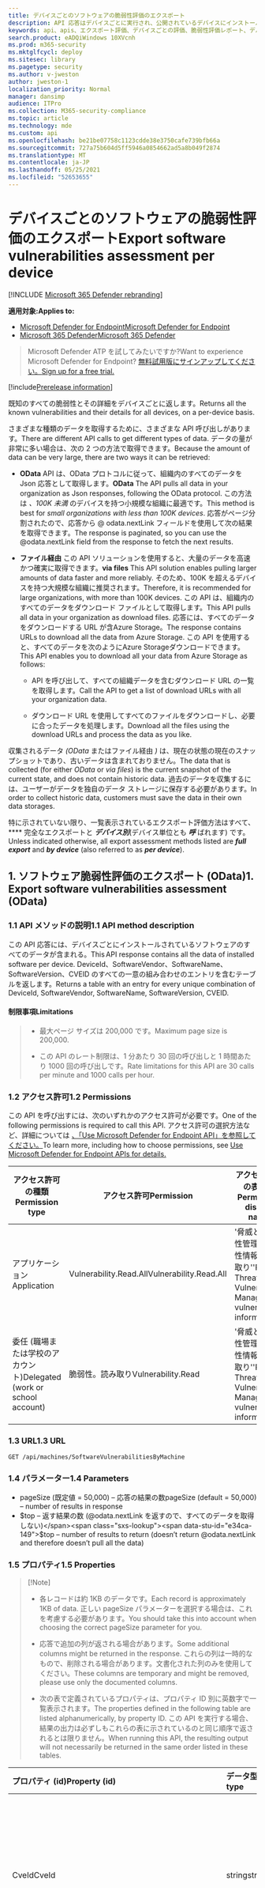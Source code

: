 ```yaml
---
title: デバイスごとのソフトウェアの脆弱性評価のエクスポート
description: API 応答はデバイスごとに実行され、公開されているデバイスにインストールされている脆弱なソフトウェアと、これらのソフトウェア製品の既知の脆弱性が含まれる。 このテーブルには、オペレーティング システム情報、CVE ID、および脆弱性の重要度の情報も含まれます。
keywords: api、apis、エクスポート評価、デバイスごとの評価、脆弱性評価レポート、デバイスの脆弱性評価、デバイスの脆弱性レポート、セキュリティで保護された構成評価、セキュリティで保護された構成レポート、ソフトウェアの脆弱性評価、ソフトウェアの脆弱性レポート、コンピューターによる脆弱性レポート、
search.product: eADQiWindows 10XVcnh
ms.prod: m365-security
ms.mktglfcycl: deploy
ms.sitesec: library
ms.pagetype: security
ms.author: v-jweston
author: jweston-1
localization_priority: Normal
manager: dansimp
audience: ITPro
ms.collection: M365-security-compliance
ms.topic: article
ms.technology: mde
ms.custom: api
ms.openlocfilehash: be21be07758c1123cdde38e3750cafe739bfb66a
ms.sourcegitcommit: 727a75b604d5ff5946a0854662ad5a8b049f2874
ms.translationtype: MT
ms.contentlocale: ja-JP
ms.lasthandoff: 05/25/2021
ms.locfileid: "52653655"
---
```

# <a name="export-software-vulnerabilities-assessment-per-device"></a><span data-ttu-id="e34ca-105">デバイスごとのソフトウェアの脆弱性評価のエクスポート</span><span class="sxs-lookup"><span data-stu-id="e34ca-105">Export software vulnerabilities assessment per device</span></span>

[!INCLUDE [Microsoft 365 Defender rebranding](../../includes/microsoft-defender.md)]

<span data-ttu-id="e34ca-106">**適用対象:**</span><span class="sxs-lookup"><span data-stu-id="e34ca-106">**Applies to:**</span></span>

- [<span data-ttu-id="e34ca-107">Microsoft Defender for Endpoint</span><span class="sxs-lookup"><span data-stu-id="e34ca-107">Microsoft Defender for Endpoint</span></span>](https://go.microsoft.com/fwlink/p/?linkid=2154037)
- [<span data-ttu-id="e34ca-108">Microsoft 365 Defender</span><span class="sxs-lookup"><span data-stu-id="e34ca-108">Microsoft 365 Defender</span></span>](https://go.microsoft.com/fwlink/?linkid=2118804)

> <span data-ttu-id="e34ca-109">Microsoft Defender ATP を試してみたいですか?</span><span class="sxs-lookup"><span data-stu-id="e34ca-109">Want to experience Microsoft Defender for Endpoint?</span></span> [<span data-ttu-id="e34ca-110">無料試用版にサインアップしてください。</span><span class="sxs-lookup"><span data-stu-id="e34ca-110">Sign up for a free trial.</span></span>](https://www.microsoft.com/microsoft-365/windows/microsoft-defender-atp?ocid=docs-wdatp-exposedapis-abovefoldlink)

[!include[Prerelease information](../../includes/prerelease.md)]
>
>
<span data-ttu-id="e34ca-111">既知のすべての脆弱性とその詳細をデバイスごとに返します。</span><span class="sxs-lookup"><span data-stu-id="e34ca-111">Returns all the known vulnerabilities and their details for all devices, on a per-device basis.</span></span>

<span data-ttu-id="e34ca-112">さまざまな種類のデータを取得するために、さまざまな API 呼び出しがあります。</span><span class="sxs-lookup"><span data-stu-id="e34ca-112">There are different API calls to get different types of data.</span></span> <span data-ttu-id="e34ca-113">データの量が非常に多い場合は、次の 2 つの方法で取得できます。</span><span class="sxs-lookup"><span data-stu-id="e34ca-113">Because the amount of data can be very large, there are two ways it can be retrieved:</span></span>

- <span data-ttu-id="e34ca-114">**OData**  API は、OData プロトコルに従って、組織内のすべてのデータを Json 応答として取得します。</span><span class="sxs-lookup"><span data-stu-id="e34ca-114">**OData**  The API pulls all data in your organization as Json responses, following the OData protocol.</span></span> <span data-ttu-id="e34ca-115">この方法は _、100K 未満_ のデバイスを持つ小規模な組織に最適です。</span><span class="sxs-lookup"><span data-stu-id="e34ca-115">This method is best for _small organizations with less than 100K devices_.</span></span> <span data-ttu-id="e34ca-116">応答がページ分割されたので、応答から \@ odata.nextLink フィールドを使用して次の結果を取得できます。</span><span class="sxs-lookup"><span data-stu-id="e34ca-116">The response is paginated, so you can use the \@odata.nextLink field from the response to fetch the next results.</span></span>

- <span data-ttu-id="e34ca-117">**ファイル経由** この API ソリューションを使用すると、大量のデータを高速かつ確実に取得できます。</span><span class="sxs-lookup"><span data-stu-id="e34ca-117">**via files** This API solution enables pulling larger amounts of data faster and more reliably.</span></span> <span data-ttu-id="e34ca-118">そのため、100K を超えるデバイスを持つ大規模な組織に推奨されます。</span><span class="sxs-lookup"><span data-stu-id="e34ca-118">Therefore, it is recommended for large organizations, with more than 100K devices.</span></span> <span data-ttu-id="e34ca-119">この API は、組織内のすべてのデータをダウンロード ファイルとして取得します。</span><span class="sxs-lookup"><span data-stu-id="e34ca-119">This API pulls all data in your organization as download files.</span></span> <span data-ttu-id="e34ca-120">応答には、すべてのデータをダウンロードする URL が含Azure Storage。</span><span class="sxs-lookup"><span data-stu-id="e34ca-120">The response contains URLs to download all the data from Azure Storage.</span></span> <span data-ttu-id="e34ca-121">この API を使用すると、すべてのデータを次のようにAzure Storageダウンロードできます。</span><span class="sxs-lookup"><span data-stu-id="e34ca-121">This API enables you to download all your data from Azure Storage as follows:</span></span>

  - <span data-ttu-id="e34ca-122">API を呼び出して、すべての組織データを含むダウンロード URL の一覧を取得します。</span><span class="sxs-lookup"><span data-stu-id="e34ca-122">Call the API to get a list of download URLs with all your organization data.</span></span>

  - <span data-ttu-id="e34ca-123">ダウンロード URL を使用してすべてのファイルをダウンロードし、必要に合ったデータを処理します。</span><span class="sxs-lookup"><span data-stu-id="e34ca-123">Download all the files using the download URLs and process the data as you like.</span></span>

<span data-ttu-id="e34ca-124">収集されるデータ _(OData_ またはファイル経由 _)_ は、現在の状態の現在のスナップショットであり、古いデータは含まれておりません。</span><span class="sxs-lookup"><span data-stu-id="e34ca-124">The data that is collected (for either _OData_ or _via files_) is the current snapshot of the current state, and does not contain historic data.</span></span> <span data-ttu-id="e34ca-125">過去のデータを収集するには、ユーザーがデータを独自のデータ ストレージに保存する必要があります。</span><span class="sxs-lookup"><span data-stu-id="e34ca-125">In order to collect historic data, customers must save the data in their own data storages.</span></span>

<span data-ttu-id="e34ca-126">特に示されていない限り、一覧表示されているエクスポート評価方法はすべて、\*\*\*\* 完全なエクスポートと **_デバイス別_**(デバイス単位とも **_呼_** ばれます) です。</span><span class="sxs-lookup"><span data-stu-id="e34ca-126">Unless indicated otherwise, all export assessment methods listed are **_full export_** and **_by device_** (also referred to as **_per device_**).</span></span>

## <a name="1-export-software-vulnerabilities-assessment-odata"></a><span data-ttu-id="e34ca-127">1. ソフトウェア脆弱性評価のエクスポート (OData)</span><span class="sxs-lookup"><span data-stu-id="e34ca-127">1. Export software vulnerabilities assessment (OData)</span></span>

### <a name="11-api-method-description"></a><span data-ttu-id="e34ca-128">1.1 API メソッドの説明</span><span class="sxs-lookup"><span data-stu-id="e34ca-128">1.1 API method description</span></span>

<span data-ttu-id="e34ca-129">この API 応答には、デバイスごとにインストールされているソフトウェアのすべてのデータが含まれる。</span><span class="sxs-lookup"><span data-stu-id="e34ca-129">This API response contains all the data of installed software per device.</span></span> <span data-ttu-id="e34ca-130">DeviceId、SoftwareVendor、SoftwareName、SoftwareVersion、CVEID のすべての一意の組み合わせのエントリを含むテーブルを返します。</span><span class="sxs-lookup"><span data-stu-id="e34ca-130">Returns a table with an entry for every unique combination of DeviceId, SoftwareVendor, SoftwareName, SoftwareVersion, CVEID.</span></span>

#### <a name="limitations"></a><span data-ttu-id="e34ca-131">制限事項</span><span class="sxs-lookup"><span data-stu-id="e34ca-131">Limitations</span></span>

>- <span data-ttu-id="e34ca-132">最大ページ サイズは 200,000 です。</span><span class="sxs-lookup"><span data-stu-id="e34ca-132">Maximum page size is 200,000.</span></span>
>
>- <span data-ttu-id="e34ca-133">この API のレート制限は、1 分あたり 30 回の呼び出しと 1 時間あたり 1000 回の呼び出しです。</span><span class="sxs-lookup"><span data-stu-id="e34ca-133">Rate limitations for this API are 30 calls per minute and 1000 calls per hour.</span></span>

### <a name="12-permissions"></a><span data-ttu-id="e34ca-134">1.2 アクセス許可</span><span class="sxs-lookup"><span data-stu-id="e34ca-134">1.2 Permissions</span></span>

<span data-ttu-id="e34ca-135">この API を呼び出すには、次のいずれかのアクセス許可が必要です。</span><span class="sxs-lookup"><span data-stu-id="e34ca-135">One of the following permissions is required to call this API.</span></span> <span data-ttu-id="e34ca-136">アクセス許可の選択方法など、詳細については [、「Use Microsoft Defender for Endpoint API」を参照してください。](apis-intro.md)</span><span class="sxs-lookup"><span data-stu-id="e34ca-136">To learn more, including how to choose permissions, see [Use Microsoft Defender for Endpoint APIs for details.](apis-intro.md)</span></span>

<span data-ttu-id="e34ca-137">アクセス許可の種類</span><span class="sxs-lookup"><span data-stu-id="e34ca-137">Permission type</span></span> | <span data-ttu-id="e34ca-138">アクセス許可</span><span class="sxs-lookup"><span data-stu-id="e34ca-138">Permission</span></span> | <span data-ttu-id="e34ca-139">アクセス許可の表示名</span><span class="sxs-lookup"><span data-stu-id="e34ca-139">Permission display name</span></span>
---|---|---
<span data-ttu-id="e34ca-140">アプリケーション</span><span class="sxs-lookup"><span data-stu-id="e34ca-140">Application</span></span> | <span data-ttu-id="e34ca-141">Vulnerability.Read.All</span><span class="sxs-lookup"><span data-stu-id="e34ca-141">Vulnerability.Read.All</span></span> | <span data-ttu-id="e34ca-142">\'脅威と脆弱性管理の脆弱性情報の読み取り\'</span><span class="sxs-lookup"><span data-stu-id="e34ca-142">\'Read Threat and Vulnerability Management vulnerability information\'</span></span>
<span data-ttu-id="e34ca-143">委任 (職場または学校のアカウント)</span><span class="sxs-lookup"><span data-stu-id="e34ca-143">Delegated (work or school account)</span></span> | <span data-ttu-id="e34ca-144">脆弱性。読み取り</span><span class="sxs-lookup"><span data-stu-id="e34ca-144">Vulnerability.Read</span></span> | <span data-ttu-id="e34ca-145">\'脅威と脆弱性管理の脆弱性情報の読み取り\'</span><span class="sxs-lookup"><span data-stu-id="e34ca-145">\'Read Threat and Vulnerability Management vulnerability information\'</span></span>

### <a name="13-url"></a><span data-ttu-id="e34ca-146">1.3 URL</span><span class="sxs-lookup"><span data-stu-id="e34ca-146">1.3 URL</span></span>

```http
GET /api/machines/SoftwareVulnerabilitiesByMachine
```

### <a name="14-parameters"></a><span data-ttu-id="e34ca-147">1.4 パラメーター</span><span class="sxs-lookup"><span data-stu-id="e34ca-147">1.4 Parameters</span></span>

- <span data-ttu-id="e34ca-148">pageSize (既定値 = 50,000) – 応答の結果の数</span><span class="sxs-lookup"><span data-stu-id="e34ca-148">pageSize (default = 50,000) – number of results in response</span></span>
- <span data-ttu-id="e34ca-149">$top – 返す結果の数 (@odata.nextLink を返すので、すべてのデータを取得しない)</span><span class="sxs-lookup"><span data-stu-id="e34ca-149">$top – number of results to return (doesn’t return @odata.nextLink and therefore doesn’t pull all the data)</span></span>

### <a name="15-properties"></a><span data-ttu-id="e34ca-150">1.5 プロパティ</span><span class="sxs-lookup"><span data-stu-id="e34ca-150">1.5 Properties</span></span>
>
>[!Note]
>
>- <span data-ttu-id="e34ca-151">各レコードは約 1KB のデータです。</span><span class="sxs-lookup"><span data-stu-id="e34ca-151">Each record is approximately 1KB of data.</span></span> <span data-ttu-id="e34ca-152">正しい pageSize パラメーターを選択する場合は、これを考慮する必要があります。</span><span class="sxs-lookup"><span data-stu-id="e34ca-152">You should take this into account when choosing the correct pageSize parameter for you.</span></span>
>
>- <span data-ttu-id="e34ca-153">応答で追加の列が返される場合があります。</span><span class="sxs-lookup"><span data-stu-id="e34ca-153">Some additional columns might be returned in the response.</span></span> <span data-ttu-id="e34ca-154">これらの列は一時的なもので、削除される場合があります。文書化された列のみを使用してください。</span><span class="sxs-lookup"><span data-stu-id="e34ca-154">These columns are temporary and might be removed, please use only the documented columns.</span></span>
>
>- <span data-ttu-id="e34ca-155">次の表で定義されているプロパティは、プロパティ ID 別に英数字で一覧表示されます。</span><span class="sxs-lookup"><span data-stu-id="e34ca-155">The properties defined in the following table are listed alphanumerically, by property ID.</span></span>  <span data-ttu-id="e34ca-156">この API を実行する場合、結果の出力は必ずしもこれらの表に示されているのと同じ順序で返されるとは限りません。</span><span class="sxs-lookup"><span data-stu-id="e34ca-156">When running this API, the resulting output will not necessarily be returned in the same order listed in these tables.</span></span>
>

<span data-ttu-id="e34ca-157">プロパティ (id)</span><span class="sxs-lookup"><span data-stu-id="e34ca-157">Property (id)</span></span> | <span data-ttu-id="e34ca-158">データ型</span><span class="sxs-lookup"><span data-stu-id="e34ca-158">Data type</span></span> | <span data-ttu-id="e34ca-159">説明</span><span class="sxs-lookup"><span data-stu-id="e34ca-159">Description</span></span> | <span data-ttu-id="e34ca-160">返される値の例</span><span class="sxs-lookup"><span data-stu-id="e34ca-160">Example of a returned value</span></span>
:---|:---|:---|:---
<span data-ttu-id="e34ca-161">CveId</span><span class="sxs-lookup"><span data-stu-id="e34ca-161">CveId</span></span> | <span data-ttu-id="e34ca-162">string</span><span class="sxs-lookup"><span data-stu-id="e34ca-162">string</span></span> | <span data-ttu-id="e34ca-163">共通の脆弱性と露出 (CVE) システムのセキュリティの脆弱性に割り当てられた一意の識別子。</span><span class="sxs-lookup"><span data-stu-id="e34ca-163">Unique identifier assigned to the security vulnerability under the Common Vulnerabilities and Exposures (CVE) system.</span></span> | <span data-ttu-id="e34ca-164">CVE-2020-15992</span><span class="sxs-lookup"><span data-stu-id="e34ca-164">CVE-2020-15992</span></span>
<span data-ttu-id="e34ca-165">CvssScore</span><span class="sxs-lookup"><span data-stu-id="e34ca-165">CvssScore</span></span> | <span data-ttu-id="e34ca-166">string</span><span class="sxs-lookup"><span data-stu-id="e34ca-166">string</span></span> | <span data-ttu-id="e34ca-167">CVE の CVSS スコア。</span><span class="sxs-lookup"><span data-stu-id="e34ca-167">The CVSS score of the CVE.</span></span> | <span data-ttu-id="e34ca-168">6.2</span><span class="sxs-lookup"><span data-stu-id="e34ca-168">6.2</span></span>
<span data-ttu-id="e34ca-169">DeviceId</span><span class="sxs-lookup"><span data-stu-id="e34ca-169">DeviceId</span></span> | <span data-ttu-id="e34ca-170">string</span><span class="sxs-lookup"><span data-stu-id="e34ca-170">string</span></span> | <span data-ttu-id="e34ca-171">サービス内のデバイスの一意の識別子。</span><span class="sxs-lookup"><span data-stu-id="e34ca-171">Unique identifier for the device in the service.</span></span> | <span data-ttu-id="e34ca-172">9eaf3a8b5962e0e6b1af9ec756664a9b823df2d1</span><span class="sxs-lookup"><span data-stu-id="e34ca-172">9eaf3a8b5962e0e6b1af9ec756664a9b823df2d1</span></span>
<span data-ttu-id="e34ca-173">DeviceName</span><span class="sxs-lookup"><span data-stu-id="e34ca-173">DeviceName</span></span> | <span data-ttu-id="e34ca-174">string</span><span class="sxs-lookup"><span data-stu-id="e34ca-174">string</span></span> | <span data-ttu-id="e34ca-175">デバイスの完全修飾ドメイン名 (FQDN)。</span><span class="sxs-lookup"><span data-stu-id="e34ca-175">Fully qualified domain name (FQDN) of the device.</span></span> | <span data-ttu-id="e34ca-176">johnlaptop.europe.contoso.com</span><span class="sxs-lookup"><span data-stu-id="e34ca-176">johnlaptop.europe.contoso.com</span></span>
<span data-ttu-id="e34ca-177">DiskPaths</span><span class="sxs-lookup"><span data-stu-id="e34ca-177">DiskPaths</span></span>  | <span data-ttu-id="e34ca-178">配列 \[ 文字列\]</span><span class="sxs-lookup"><span data-stu-id="e34ca-178">Array\[string\]</span></span> | <span data-ttu-id="e34ca-179">製品がデバイスにインストールされていることを示すディスク証拠。</span><span class="sxs-lookup"><span data-stu-id="e34ca-179">Disk evidence that the product is installed on the device.</span></span> | <span data-ttu-id="e34ca-180">[ "C:\Program Files (x86)\Microsoft\Silverlight\Application\silverlight.exe" ]</span><span class="sxs-lookup"><span data-stu-id="e34ca-180">[ "C:\Program Files (x86)\Microsoft\Silverlight\Application\silverlight.exe" ]</span></span>
<span data-ttu-id="e34ca-181">ExploitabilityLevel</span><span class="sxs-lookup"><span data-stu-id="e34ca-181">ExploitabilityLevel</span></span> | <span data-ttu-id="e34ca-182">string</span><span class="sxs-lookup"><span data-stu-id="e34ca-182">string</span></span> | <span data-ttu-id="e34ca-183">この脆弱性の悪用レベル (NoExploit、ExploitIsPublic、ExploitIsVerified、ExploitIsInKit)</span><span class="sxs-lookup"><span data-stu-id="e34ca-183">The exploitability level of this vulnerability (NoExploit, ExploitIsPublic, ExploitIsVerified, ExploitIsInKit)</span></span> | <span data-ttu-id="e34ca-184">ExploitIsInKit</span><span class="sxs-lookup"><span data-stu-id="e34ca-184">ExploitIsInKit</span></span>
<span data-ttu-id="e34ca-185">FirstSeenTimestamp</span><span class="sxs-lookup"><span data-stu-id="e34ca-185">FirstSeenTimestamp</span></span> | <span data-ttu-id="e34ca-186">string</span><span class="sxs-lookup"><span data-stu-id="e34ca-186">string</span></span> | <span data-ttu-id="e34ca-187">この製品の CVE がデバイスで初めて表示された場合。</span><span class="sxs-lookup"><span data-stu-id="e34ca-187">First time the CVE of this product was seen on the device.</span></span> | <span data-ttu-id="e34ca-188">2020-11-03 10:13:34.8476880</span><span class="sxs-lookup"><span data-stu-id="e34ca-188">2020-11-03 10:13:34.8476880</span></span>
<span data-ttu-id="e34ca-189">ID</span><span class="sxs-lookup"><span data-stu-id="e34ca-189">Id</span></span> | <span data-ttu-id="e34ca-190">string</span><span class="sxs-lookup"><span data-stu-id="e34ca-190">string</span></span> | <span data-ttu-id="e34ca-191">レコードの一意の識別子。</span><span class="sxs-lookup"><span data-stu-id="e34ca-191">Unique identifier for the record.</span></span> | <span data-ttu-id="e34ca-192">123ABG55_573AG&mnp!</span><span class="sxs-lookup"><span data-stu-id="e34ca-192">123ABG55_573AG&mnp!</span></span>
<span data-ttu-id="e34ca-193">LastSeenTimestamp</span><span class="sxs-lookup"><span data-stu-id="e34ca-193">LastSeenTimestamp</span></span> | <span data-ttu-id="e34ca-194">string</span><span class="sxs-lookup"><span data-stu-id="e34ca-194">string</span></span> | <span data-ttu-id="e34ca-195">デバイスで CVE が最後に表示された時刻。</span><span class="sxs-lookup"><span data-stu-id="e34ca-195">Last time the CVE was seen on the device.</span></span> | <span data-ttu-id="e34ca-196">2020-11-03 10:13:34.8476880</span><span class="sxs-lookup"><span data-stu-id="e34ca-196">2020-11-03 10:13:34.8476880</span></span>
<span data-ttu-id="e34ca-197">OSPlatform</span><span class="sxs-lookup"><span data-stu-id="e34ca-197">OSPlatform</span></span> | <span data-ttu-id="e34ca-198">string</span><span class="sxs-lookup"><span data-stu-id="e34ca-198">string</span></span> | <span data-ttu-id="e34ca-199">デバイスで実行されているオペレーティング システムのプラットフォーム。</span><span class="sxs-lookup"><span data-stu-id="e34ca-199">Platform of the operating system running on the device.</span></span> <span data-ttu-id="e34ca-200">これは、Windows 10 や Windows 7 などの同じファミリ内のバリエーションを含む、特定のオペレーティング システムを示します。</span><span class="sxs-lookup"><span data-stu-id="e34ca-200">This indicates specific operating systems, including variations within the same family, such as Windows 10 and Windows 7.</span></span> <span data-ttu-id="e34ca-201">詳細については、「tvm でサポートされるオペレーティング システムとプラットフォーム」を参照してください。</span><span class="sxs-lookup"><span data-stu-id="e34ca-201">See tvm supported operating systems and platforms for details.</span></span> | <span data-ttu-id="e34ca-202">Windows10</span><span class="sxs-lookup"><span data-stu-id="e34ca-202">Windows10</span></span>
<span data-ttu-id="e34ca-203">RbacGroupName</span><span class="sxs-lookup"><span data-stu-id="e34ca-203">RbacGroupName</span></span>  | <span data-ttu-id="e34ca-204">string</span><span class="sxs-lookup"><span data-stu-id="e34ca-204">string</span></span> | <span data-ttu-id="e34ca-205">役割ベースのアクセス制御 (RBAC) グループ。</span><span class="sxs-lookup"><span data-stu-id="e34ca-205">The role-based access control (RBAC) group.</span></span> <span data-ttu-id="e34ca-206">このデバイスが RBAC グループに割り当てられていない場合、値は "割り当てられていない" になります。</span><span class="sxs-lookup"><span data-stu-id="e34ca-206">If this device is not assigned to any RBAC group, the value will be “Unassigned.”</span></span> <span data-ttu-id="e34ca-207">組織に RBAC グループが含まれている場合、値は "None" になります。</span><span class="sxs-lookup"><span data-stu-id="e34ca-207">If the organization doesn’t contain any RBAC groups, the value will be “None.”</span></span> | <span data-ttu-id="e34ca-208">Servers</span><span class="sxs-lookup"><span data-stu-id="e34ca-208">Servers</span></span>
<span data-ttu-id="e34ca-209">RecommendationReference</span><span class="sxs-lookup"><span data-stu-id="e34ca-209">RecommendationReference</span></span> | <span data-ttu-id="e34ca-210">string</span><span class="sxs-lookup"><span data-stu-id="e34ca-210">string</span></span> | <span data-ttu-id="e34ca-211">このソフトウェアに関連する推奨事項 ID への参照。</span><span class="sxs-lookup"><span data-stu-id="e34ca-211">A reference to the recommendation ID related to this software.</span></span> | <span data-ttu-id="e34ca-212">va-_-microsoft-_-silverlight</span><span class="sxs-lookup"><span data-stu-id="e34ca-212">va-_-microsoft-_-silverlight</span></span>
<span data-ttu-id="e34ca-213">RecommendedSecurityUpdate (オプション)</span><span class="sxs-lookup"><span data-stu-id="e34ca-213">RecommendedSecurityUpdate (optional)</span></span> | <span data-ttu-id="e34ca-214">string</span><span class="sxs-lookup"><span data-stu-id="e34ca-214">string</span></span> | <span data-ttu-id="e34ca-215">ソフトウェア ベンダーが脆弱性に対処するために提供するセキュリティ更新プログラムの名前または説明。</span><span class="sxs-lookup"><span data-stu-id="e34ca-215">Name or description of the security update provided by the software vendor to address the vulnerability.</span></span> | <span data-ttu-id="e34ca-216">2020 年 4 月のセキュリティ更新プログラム</span><span class="sxs-lookup"><span data-stu-id="e34ca-216">April 2020 Security Updates</span></span>
<span data-ttu-id="e34ca-217">RecommendedSecurityUpdateId (オプション)</span><span class="sxs-lookup"><span data-stu-id="e34ca-217">RecommendedSecurityUpdateId (optional)</span></span> | <span data-ttu-id="e34ca-218">string</span><span class="sxs-lookup"><span data-stu-id="e34ca-218">string</span></span> | <span data-ttu-id="e34ca-219">対応するガイダンスまたはナレッジ ベース (KB) 記事の該当するセキュリティ更新プログラムまたは識別子の識別子</span><span class="sxs-lookup"><span data-stu-id="e34ca-219">Identifier of the applicable security updates or identifier for the corresponding guidance or knowledge base (KB) articles</span></span> | <span data-ttu-id="e34ca-220">4550961</span><span class="sxs-lookup"><span data-stu-id="e34ca-220">4550961</span></span>
<span data-ttu-id="e34ca-221">RegistryPaths</span><span class="sxs-lookup"><span data-stu-id="e34ca-221">RegistryPaths</span></span>  | <span data-ttu-id="e34ca-222">配列 \[ 文字列\]</span><span class="sxs-lookup"><span data-stu-id="e34ca-222">Array\[string\]</span></span> | <span data-ttu-id="e34ca-223">製品がデバイスにインストールされていることを示すレジストリ証拠。</span><span class="sxs-lookup"><span data-stu-id="e34ca-223">Registry evidence that the product is installed in the device.</span></span> | <span data-ttu-id="e34ca-224">[ "HKEY_LOCAL_MACHINE\SOFTWARE\WOW6432Node\Microsoft\Windows\CurrentVersion\Uninstall\MicrosoftSilverlight"</span><span class="sxs-lookup"><span data-stu-id="e34ca-224">[ "HKEY_LOCAL_MACHINE\SOFTWARE\WOW6432Node\Microsoft\Windows\CurrentVersion\Uninstall\MicrosoftSilverlight" ]</span></span>
<span data-ttu-id="e34ca-225">SoftwareName</span><span class="sxs-lookup"><span data-stu-id="e34ca-225">SoftwareName</span></span> | <span data-ttu-id="e34ca-226">string</span><span class="sxs-lookup"><span data-stu-id="e34ca-226">string</span></span> | <span data-ttu-id="e34ca-227">ソフトウェア製品の名前。</span><span class="sxs-lookup"><span data-stu-id="e34ca-227">Name of the software product.</span></span> | <span data-ttu-id="e34ca-228">クロム</span><span class="sxs-lookup"><span data-stu-id="e34ca-228">chrome</span></span>
<span data-ttu-id="e34ca-229">SoftwareVendor</span><span class="sxs-lookup"><span data-stu-id="e34ca-229">SoftwareVendor</span></span> | <span data-ttu-id="e34ca-230">string</span><span class="sxs-lookup"><span data-stu-id="e34ca-230">string</span></span> | <span data-ttu-id="e34ca-231">ソフトウェア ベンダーの名前。</span><span class="sxs-lookup"><span data-stu-id="e34ca-231">Name of the software vendor.</span></span> | <span data-ttu-id="e34ca-232">google</span><span class="sxs-lookup"><span data-stu-id="e34ca-232">google</span></span>
<span data-ttu-id="e34ca-233">SoftwareVersion</span><span class="sxs-lookup"><span data-stu-id="e34ca-233">SoftwareVersion</span></span> | <span data-ttu-id="e34ca-234">string</span><span class="sxs-lookup"><span data-stu-id="e34ca-234">string</span></span> | <span data-ttu-id="e34ca-235">ソフトウェア製品のバージョン番号。</span><span class="sxs-lookup"><span data-stu-id="e34ca-235">Version number of the software product.</span></span> | <span data-ttu-id="e34ca-236">81.0.4044.138</span><span class="sxs-lookup"><span data-stu-id="e34ca-236">81.0.4044.138</span></span>
<span data-ttu-id="e34ca-237">VulnerabilitySeverityLevel</span><span class="sxs-lookup"><span data-stu-id="e34ca-237">VulnerabilitySeverityLevel</span></span>  | <span data-ttu-id="e34ca-238">string</span><span class="sxs-lookup"><span data-stu-id="e34ca-238">string</span></span> | <span data-ttu-id="e34ca-239">CVSS スコアに基づくセキュリティ脆弱性に割り当てられた重大度レベルと、脅威の状況の影響を受ける動的要因。</span><span class="sxs-lookup"><span data-stu-id="e34ca-239">Severity level assigned to the security vulnerability based on the CVSS score and dynamic factors influenced by the threat landscape.</span></span> | <span data-ttu-id="e34ca-240">中</span><span class="sxs-lookup"><span data-stu-id="e34ca-240">Medium</span></span>

### <a name="16-examples"></a><span data-ttu-id="e34ca-241">1.6 例</span><span class="sxs-lookup"><span data-stu-id="e34ca-241">1.6 Examples</span></span>

#### <a name="161-request-example"></a><span data-ttu-id="e34ca-242">1.6.1 要求の例</span><span class="sxs-lookup"><span data-stu-id="e34ca-242">1.6.1 Request example</span></span>

```http
GET https://api.securitycenter.microsoft.com/api/machines/SoftwareVulnerabilitiesByMachine?pageSize=5
```

#### <a name="162-response-example"></a><span data-ttu-id="e34ca-243">1.6.2 応答の例</span><span class="sxs-lookup"><span data-stu-id="e34ca-243">1.6.2 Response example</span></span>

```json
{
    "@odata.context": "https://api.securitycenter.microsoft.com/api/$metadata#Collection(microsoft.windowsDefenderATP.api.AssetVulnerability)",
    "value": [
        {
            "id": "00044f612345baf759462dbe6db733b6a9c59ab4_edge_10.0.17763.1637__",
            "deviceId": "00044f612345daf756462bde6bd733b9a9c59ab4",
            "rbacGroupName": "hhh",
            "deviceName": "ComputerPII_18663b45912eed224b2de2f5ea3142726e63f16a.DomainPII_21eeb80d089e79bdfa178eabfa25e8de9acfa346.corp.contoso.com",
            "osPlatform": "Windows10",
            "osVersion": "10.0.17763.1637",
            "osArchitecture": "x64",
            "softwareVendor": "microsoft",
            "softwareName": "edge",
            "softwareVersion": "10.0.17763.1637",
            "cveId": null,
            "vulnerabilitySeverityLevel": null,
            "recommendedSecurityUpdate": null,
            "recommendedSecurityUpdateId": null,
            "recommendedSecurityUpdateUrl": null,
            "diskPaths": [],
            "registryPaths": [],
            "lastSeenTimestamp": "2020-12-30 14:17:26",
            "firstSeenTimestamp": "2020-12-30 11:07:15",
            "exploitabilityLevel": "NoExploit",
            "recommendationReference": "va-_-microsoft-_-edge"
        },
        {
            "id": "00044f912345baf756462bde6db733b9a9c56ad4_.net_framework_4.0.0.0__",
            "deviceId": "00044f912345daf756462bde6db733b6a9c59ad4",
            "rbacGroupName": "hhh",
            "deviceName": "ComputerPII_18663b45912eed224b2be2f5ea3142726e63f16a.DomainPII_21eeb80b086e79bdfa178eabfa25e8de6acfa346.corp.contoso.com",
            "osPlatform": "Windows10",
            "osVersion": "10.0.17763.1637",
            "osArchitecture": "x64",
            "softwareVendor": "microsoft",
            "softwareName": ".net_framework",
            "softwareVersion": "4.0.0.0",
            "cveId": null,
            "vulnerabilitySeverityLevel": null,
            "recommendedSecurityUpdate": null,
            "recommendedSecurityUpdateId": null,
            "recommendedSecurityUpdateUrl": null,
            "diskPaths": [],
            "registryPaths": [
                "SOFTWARE\\Microsoft\\NET Framework Setup\\NDP\\v4.0\\Client\\Install"
            ],
            "lastSeenTimestamp": "2020-12-30 13:18:33",
            "firstSeenTimestamp": "2020-12-30 11:07:15",
            "exploitabilityLevel": "NoExploit",
            "recommendationReference": "va-_-microsoft-_-.net_framework"
        },
        {
            "id": "00044f912345baf756462dbe6db733d6a9c59ab4_system_center_2012_endpoint_protection_4.10.209.0__",
            "deviceId": "00044f912345daf756462bde6db733b6a9c59ab4",
            "rbacGroupName": "hhh",
            "deviceName": "ComputerPII_18663b45912eed224b2be2f5ea3142726e63f16a.DomainPII_21eed80b089e79bdfa178eadfa25e8be6acfa346.corp.contoso.com",
            "osPlatform": "Windows10",
            "osVersion": "10.0.17763.1637",
            "osArchitecture": "x64",
            "softwareVendor": "microsoft",
            "softwareName": "system_center_2012_endpoint_protection",
            "softwareVersion": "4.10.209.0",
            "cveId": null,
            "vulnerabilitySeverityLevel": null,
            "recommendedSecurityUpdate": null,
            "recommendedSecurityUpdateId": null,
            "recommendedSecurityUpdateUrl": null,
            "diskPaths": [],
            "registryPaths": [
                "HKEY_LOCAL_MACHINE\\SOFTWARE\\Microsoft\\Windows\\CurrentVersion\\Uninstall\\Microsoft Security Client"
            ],
            "lastSeenTimestamp": "2020-12-30 14:17:26",
            "firstSeenTimestamp": "2020-12-30 11:07:15",
            "exploitabilityLevel": "NoExploit",
            "recommendationReference": "va-_-microsoft-_-system_center_2012_endpoint_protection"
        },
        {
            "id": "00044f612345bdaf759462dbe6bd733b6a9c59ab4_onedrive_20.245.1206.2__",
            "deviceId": "00044f91234daf759492dbe6bd733b6a9c59ab4",
            "rbacGroupName": "hhh",
            "deviceName": "ComputerPII_189663d45612eed224b2be2f5ea3142729e63f16a.DomainPII_21eed80b086e79bdfa178eadfa25e8de6acfa346.corp.contoso.com",
            "osPlatform": "Windows10",
            "osVersion": "10.0.17763.1637",
            "osArchitecture": "x64",
            "softwareVendor": "microsoft",
            "softwareName": "onedrive",
            "softwareVersion": "20.245.1206.2",
            "cveId": null,
            "vulnerabilitySeverityLevel": null,
            "recommendedSecurityUpdate": null,
            "recommendedSecurityUpdateId": null,
            "recommendedSecurityUpdateUrl": null,
            "diskPaths": [],
            "registryPaths": [
                "HKEY_USERS\\S-1-5-21-2944539346-1310925172-2349113062-1001\\SOFTWARE\\Microsoft\\Windows\\CurrentVersion\\Uninstall\\OneDriveSetup.exe"
            ],
            "lastSeenTimestamp": "2020-12-30 13:18:33",
            "firstSeenTimestamp": "2020-12-30 11:07:15",
            "exploitabilityLevel": "NoExploit",
            "recommendationReference": "va-_-microsoft-_-onedrive"
        },
        {
            "id": "00044f912345daf759462bde6db733b6a9c56ab4_windows_10_10.0.17763.1637__",
            "deviceId": "00044f912345daf756462dbe6db733d6a9c59ab4",
            "rbacGroupName": "hhh",
            "deviceName": "ComputerPII_18663b45912eeb224d2be2f5ea3142729e63f16a.DomainPII_21eeb80d086e79bdfa178eadfa25e8de6acfa346.corp.contoso.com",
            "osPlatform": "Windows10",
            "osVersion": "10.0.17763.1637",
            "osArchitecture": "x64",
            "softwareVendor": "microsoft",
            "softwareName": "windows_10",
            "softwareVersion": "10.0.17763.1637",
            "cveId": null,
            "vulnerabilitySeverityLevel": null,
            "recommendedSecurityUpdate": null,
            "recommendedSecurityUpdateId": null,
            "recommendedSecurityUpdateUrl": null,
            "diskPaths": [],
            "registryPaths": [],
            "lastSeenTimestamp": "2020-12-30 14:17:26",
            "firstSeenTimestamp": "2020-12-30 11:07:15",
            "exploitabilityLevel": "NoExploit",
            "recommendationReference": "va-_-microsoft-_-windows_10"
        }
    ],
    "@odata.nextLink": "https://api.securitycenter.microsoft.com/api/machines/SoftwareVulnerabilitiesByMachine?pagesize=5&$skiptoken=eyJFeHBvcnREZWZpbml0aW9uIjp7IlRpbWVQYXRoIjoiMjAyMS0wMS0xMS8xMTAxLyJ9LCJFeHBvcnRGaWxlSW5kZXgiOjAsIkxpbmVTdG9wcGVkQXQiOjV9"
}
```

## <a name="2-export-software-vulnerabilities-assessment-via-files"></a><span data-ttu-id="e34ca-244">2. ソフトウェアの脆弱性評価をエクスポートする (ファイル経由)</span><span class="sxs-lookup"><span data-stu-id="e34ca-244">2. Export software vulnerabilities assessment (via files)</span></span>

### <a name="21-api-method-description"></a><span data-ttu-id="e34ca-245">2.1 API メソッドの説明</span><span class="sxs-lookup"><span data-stu-id="e34ca-245">2.1 API method description</span></span>

<span data-ttu-id="e34ca-246">この API 応答には、デバイスごとにインストールされているソフトウェアのすべてのデータが含まれる。</span><span class="sxs-lookup"><span data-stu-id="e34ca-246">This API response contains all the data of installed software per device.</span></span> <span data-ttu-id="e34ca-247">DeviceId、SoftwareVendor、SoftwareName、SoftwareVersion、CVEID のすべての一意の組み合わせのエントリを含むテーブルを返します。</span><span class="sxs-lookup"><span data-stu-id="e34ca-247">Returns a table with an entry for every unique combination of DeviceId, SoftwareVendor, SoftwareName, SoftwareVersion, CVEID.</span></span>

#### <a name="212-limitations"></a><span data-ttu-id="e34ca-248">2.1.2 制限事項</span><span class="sxs-lookup"><span data-stu-id="e34ca-248">2.1.2 Limitations</span></span>

<span data-ttu-id="e34ca-249">この API のレート制限は、1 分あたり 5 回の呼び出しと 1 時間あたり 20 回の呼び出しです。</span><span class="sxs-lookup"><span data-stu-id="e34ca-249">Rate limitations for this API are 5 calls per minute and 20 calls per hour.</span></span>

### <a name="22-permissions"></a><span data-ttu-id="e34ca-250">2.2 アクセス許可</span><span class="sxs-lookup"><span data-stu-id="e34ca-250">2.2 Permissions</span></span>

<span data-ttu-id="e34ca-251">この API を呼び出すには、次のいずれかのアクセス許可が必要です。</span><span class="sxs-lookup"><span data-stu-id="e34ca-251">One of the following permissions is required to call this API.</span></span> <span data-ttu-id="e34ca-252">アクセス許可の選択方法など、詳細については [、「Use Microsoft Defender for Endpoint API」を参照してください。](apis-intro.md)</span><span class="sxs-lookup"><span data-stu-id="e34ca-252">To learn more, including how to choose permissions, see [Use Microsoft Defender for Endpoint APIs for details.](apis-intro.md)</span></span>

<span data-ttu-id="e34ca-253">アクセス許可の種類</span><span class="sxs-lookup"><span data-stu-id="e34ca-253">Permission type</span></span> | <span data-ttu-id="e34ca-254">アクセス許可</span><span class="sxs-lookup"><span data-stu-id="e34ca-254">Permission</span></span> | <span data-ttu-id="e34ca-255">アクセス許可の表示名</span><span class="sxs-lookup"><span data-stu-id="e34ca-255">Permission display name</span></span>
---|---|---
<span data-ttu-id="e34ca-256">アプリケーション</span><span class="sxs-lookup"><span data-stu-id="e34ca-256">Application</span></span> | <span data-ttu-id="e34ca-257">Vulnerability.Read.All</span><span class="sxs-lookup"><span data-stu-id="e34ca-257">Vulnerability.Read.All</span></span> | <span data-ttu-id="e34ca-258">\'脅威と脆弱性管理の脆弱性情報の読み取り\'</span><span class="sxs-lookup"><span data-stu-id="e34ca-258">\'Read Threat and Vulnerability Management vulnerability information\'</span></span>
<span data-ttu-id="e34ca-259">委任 (職場または学校のアカウント)</span><span class="sxs-lookup"><span data-stu-id="e34ca-259">Delegated (work or school account)</span></span> | <span data-ttu-id="e34ca-260">脆弱性。読み取り</span><span class="sxs-lookup"><span data-stu-id="e34ca-260">Vulnerability.Read</span></span> | <span data-ttu-id="e34ca-261">\'脅威と脆弱性管理の脆弱性情報の読み取り\'</span><span class="sxs-lookup"><span data-stu-id="e34ca-261">\'Read Threat and Vulnerability Management vulnerability information\'</span></span>

### <a name="23-url"></a><span data-ttu-id="e34ca-262">2.3 URL</span><span class="sxs-lookup"><span data-stu-id="e34ca-262">2.3 URL</span></span>

```http
GET /api/machines/SoftwareVulnerabilitiesExport
```

### <a name="24-parameters"></a><span data-ttu-id="e34ca-263">2.4 パラメーター</span><span class="sxs-lookup"><span data-stu-id="e34ca-263">2.4 Parameters</span></span>

- <span data-ttu-id="e34ca-264">sasValidHours – ダウンロード URL が有効になる時間数 (最大 24 時間)</span><span class="sxs-lookup"><span data-stu-id="e34ca-264">sasValidHours – The number of hours that the download URLs will be valid for (Maximum 24 hours)</span></span>

### <a name="25-properties"></a><span data-ttu-id="e34ca-265">2.5 プロパティ</span><span class="sxs-lookup"><span data-stu-id="e34ca-265">2.5 Properties</span></span>

>[!Note]
>
>- <span data-ttu-id="e34ca-266">ファイルは、複数行 Json 形式& gzip 圧縮ファイルです。</span><span class="sxs-lookup"><span data-stu-id="e34ca-266">The files are gzip compressed & in multiline Json format.</span></span>
>
>- <span data-ttu-id="e34ca-267">ダウンロード URL は 3 時間のみ有効です。それ以外の場合は、パラメーターを使用できます。</span><span class="sxs-lookup"><span data-stu-id="e34ca-267">The download URLs are only valid for 3 hours; otherwise you can use the parameter.</span></span>
>
>- <span data-ttu-id="e34ca-268">データの最大ダウンロード速度を得る場合は、データが存在するのと同じ Azure 地域からダウンロードしてください。</span><span class="sxs-lookup"><span data-stu-id="e34ca-268">For maximum download speed of your data, you can make sure you are downloading from the same Azure region that your data resides.</span></span>
>

>[!Note]
>
>- <span data-ttu-id="e34ca-269">各レコードは約 1KB のデータです。</span><span class="sxs-lookup"><span data-stu-id="e34ca-269">Each record is approximately 1KB of data.</span></span> <span data-ttu-id="e34ca-270">正しい pageSize パラメーターを選択する場合は、これを考慮する必要があります。</span><span class="sxs-lookup"><span data-stu-id="e34ca-270">You should take this into account when choosing the correct pageSize parameter for you.</span></span>
>
>- <span data-ttu-id="e34ca-271">応答で追加の列が返される場合があります。</span><span class="sxs-lookup"><span data-stu-id="e34ca-271">Some additional columns might be returned in the response.</span></span> <span data-ttu-id="e34ca-272">これらの列は一時的なもので、削除される場合があります。文書化された列のみを使用してください。</span><span class="sxs-lookup"><span data-stu-id="e34ca-272">These columns are temporary and might be removed, please use only the documented columns.</span></span>
>
>- <span data-ttu-id="e34ca-273">次の表で定義されているプロパティは、プロパティ ID によってアルファベット順に一覧表示されます。</span><span class="sxs-lookup"><span data-stu-id="e34ca-273">The properties defined in the following table are listed alphabetically, by property ID.</span></span>  <span data-ttu-id="e34ca-274">この API を実行する場合、結果の出力は必ずしもこれらの表に示されているのと同じ順序で返されるとは限りません。</span><span class="sxs-lookup"><span data-stu-id="e34ca-274">When running this API, the resulting output will not necessarily be returned in the same order listed in these tables.</span></span>
>

<span data-ttu-id="e34ca-275">プロパティ (id)</span><span class="sxs-lookup"><span data-stu-id="e34ca-275">Property (id)</span></span> | <span data-ttu-id="e34ca-276">データ型</span><span class="sxs-lookup"><span data-stu-id="e34ca-276">Data type</span></span> | <span data-ttu-id="e34ca-277">説明</span><span class="sxs-lookup"><span data-stu-id="e34ca-277">Description</span></span> | <span data-ttu-id="e34ca-278">返される値の例</span><span class="sxs-lookup"><span data-stu-id="e34ca-278">Example of a returned value</span></span>
:---|:---|:---|:---
<span data-ttu-id="e34ca-279">ファイルのエクスポート</span><span class="sxs-lookup"><span data-stu-id="e34ca-279">Export files</span></span> | <span data-ttu-id="e34ca-280">配列 \[ 文字列\]</span><span class="sxs-lookup"><span data-stu-id="e34ca-280">array\[string\]</span></span>  | <span data-ttu-id="e34ca-281">組織の現在のスナップショットを保持するファイルのダウンロード URL の一覧。</span><span class="sxs-lookup"><span data-stu-id="e34ca-281">A list of download URLs for files holding the current snapshot of the organization.</span></span> | <span data-ttu-id="e34ca-282">[  “https://tvmexportstrstgeus.blob.core.windows.net/tvm-export...1”, “https://tvmexportstrstgeus.blob.core.windows.net/tvm-export...2”  ]</span><span class="sxs-lookup"><span data-stu-id="e34ca-282">[  “https://tvmexportstrstgeus.blob.core.windows.net/tvm-export...1”, “https://tvmexportstrstgeus.blob.core.windows.net/tvm-export...2”  ]</span></span>
<span data-ttu-id="e34ca-283">GeneratedTime</span><span class="sxs-lookup"><span data-stu-id="e34ca-283">GeneratedTime</span></span> | <span data-ttu-id="e34ca-284">string</span><span class="sxs-lookup"><span data-stu-id="e34ca-284">string</span></span> | <span data-ttu-id="e34ca-285">エクスポートが生成された時刻。</span><span class="sxs-lookup"><span data-stu-id="e34ca-285">The time that the export was generated.</span></span> | <span data-ttu-id="e34ca-286">2021-05-20T08:00:00Z</span><span class="sxs-lookup"><span data-stu-id="e34ca-286">2021-05-20T08:00:00Z</span></span>

### <a name="26-examples"></a><span data-ttu-id="e34ca-287">2.6 例</span><span class="sxs-lookup"><span data-stu-id="e34ca-287">2.6 Examples</span></span>

#### <a name="261-request-example"></a><span data-ttu-id="e34ca-288">2.6.1 要求の例</span><span class="sxs-lookup"><span data-stu-id="e34ca-288">2.6.1 Request example</span></span>

```http
GET https://api-us.securitycenter.contoso.com/api/machines/SoftwareVulnerabilitiesExport
```

#### <a name="262-response-example"></a><span data-ttu-id="e34ca-289">2.6.2 応答例</span><span class="sxs-lookup"><span data-stu-id="e34ca-289">2.6.2 Response example</span></span>

```json
{
    "@odata.context": "https://api.securitycenter.microsoft.com/api/$metadata#microsoft.windowsDefenderATP.api.ExportFilesResponse",
    "exportFiles": [
        "https://tvmexportstrstgeus.blob.core.windows.net/tvm-export/2021-01-11/1101/VaExport/json/OrgId=12345678-195f-4223-9c7a-99fb420fd000/part-00393-bcc26c4f-e531-48db-9892-c93ac5d72d5c.c000.json.gz?sv=2019-12-12&st=2021-01-11T11%3A35%3A13Z&se=2021-01-11T14%3A35%3A13Z&sr=b&sp=r&sig=...",
        "https://tvmexportstrstgeus.blob.core.windows.net/tvm-export/2021-01-11/1101/VaExport/json/OrgId=12345678-195f-4223-9c7a-99fb420fd000/part-00393-bcc26c4f-e531-48db-9892-c93ac5d72d5c.c001.json.gz?sv=2019-12-12&st=2021-01-11T11%3A35%3A13Z&se=2021-01-11T14%3A35%3A13Z&sr=b&sp=r&sig=...",
        "https://tvmexportstrstgeus.blob.core.windows.net/tvm-export/2021-01-11/1101/VaExport/json/OrgId=12345678-195f-4223-9c7a-99fb420fd000/part-00393-bcc26c4f-e531-48db-9892-c93ac5d72d5c.c002.json.gz?sv=2019-12-12&st=2021-01-11T11%3A35%3A13Z&se=2021-01-11T14%3A35%3A13Z&sr=b&sp=r&sig=..."
    ],
    "generatedTime": "2021-01-11T11:01:00Z"
}
```

## <a name="see-also"></a><span data-ttu-id="e34ca-290">関連項目</span><span class="sxs-lookup"><span data-stu-id="e34ca-290">See also</span></span>

- [<span data-ttu-id="e34ca-291">デバイスごとの評価方法とプロパティのエクスポート</span><span class="sxs-lookup"><span data-stu-id="e34ca-291">Export assessment methods and properties per device</span></span>](get-assessmnt-1methods-properties.md)

- [<span data-ttu-id="e34ca-292">デバイスごとのセキュリティで保護された構成評価をエクスポートする</span><span class="sxs-lookup"><span data-stu-id="e34ca-292">Export secure configuration assessment per device</span></span>](get-assessmnt-secure-cfg.md)

- [<span data-ttu-id="e34ca-293">デバイスごとのソフトウェア インベントリ評価のエクスポート</span><span class="sxs-lookup"><span data-stu-id="e34ca-293">Export software inventory assessment per device</span></span>](get-assessmnt-software-inventory.md)

<span data-ttu-id="e34ca-294">その他の関連</span><span class="sxs-lookup"><span data-stu-id="e34ca-294">Other related</span></span>

- [<span data-ttu-id="e34ca-295">リスクベースの脅威& 脆弱性の管理</span><span class="sxs-lookup"><span data-stu-id="e34ca-295">Risk-based threat & vulnerability management</span></span>](next-gen-threat-and-vuln-mgt.md)

- [<span data-ttu-id="e34ca-296">組織の脆弱性</span><span class="sxs-lookup"><span data-stu-id="e34ca-296">Vulnerabilities in your organization</span></span>](tvm-weaknesses.md)
